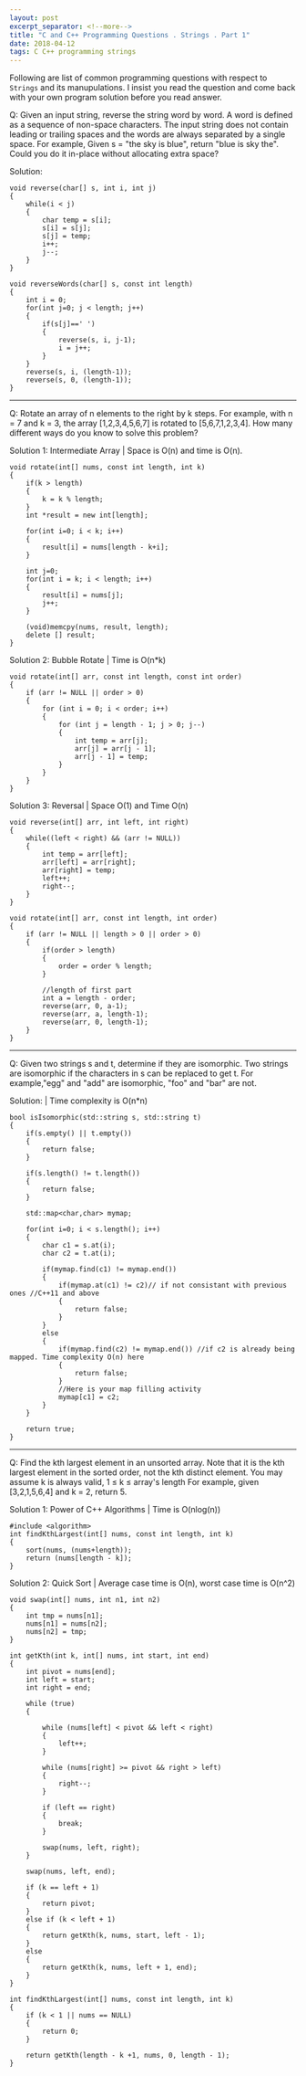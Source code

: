 ```yaml
---
layout: post
excerpt_separator: <!--more-->
title: "C and C++ Programming Questions . Strings . Part 1"
date: 2018-04-12
tags: C C++ programming strings
---
```


Following are list of common programming questions with respect to `Strings` and its manupulations. I insist you read the question and come back with your own program solution before you read answer. <!--more-->

Q: Given an input string, reverse the string word by word. A word is defined as a sequence of non-space characters.
The input string does not contain leading or trailing spaces and the words are always separated by a single space.
For example,
Given s = "the sky is blue",
return "blue is sky the".
Could you do it in-place without allocating extra space?

Solution:
```
void reverse(char[] s, int i, int j)
{
    while(i < j)
	{
        char temp = s[i];
        s[i] = s[j];
        s[j] = temp;
        i++;
        j--;
    }
}

void reverseWords(char[] s, const int length)
{
    int i = 0;
    for(int j=0; j < length; j++)
	{
        if(s[j]==' ')
		{
            reverse(s, i, j-1);        
            i = j++;
        }
    }
    reverse(s, i, (length-1));
    reverse(s, 0, (length-1));
}

```
---

Q: Rotate an array of n elements to the right by k steps.
For example, with n = 7 and k = 3, the array [1,2,3,4,5,6,7] is rotated to [5,6,7,1,2,3,4]. 
How many different ways do you know to solve this problem?

Solution 1: Intermediate Array | Space is O(n) and time is O(n).
```
void rotate(int[] nums, const int length, int k) 
{
    if(k > length) 
	{
		k = k % length;
	}
	int *result = new int[length];
 
    for(int i=0; i < k; i++)
	{
        result[i] = nums[length - k+i];
    }

    int j=0;
    for(int i = k; i < length; i++)
	{
        result[i] = nums[j];
        j++;
    }

    (void)memcpy(nums, result, length);
	delete [] result;
}
```

Solution 2: Bubble Rotate | Time is O(n*k)
```
void rotate(int[] arr, const int length, const int order)
{
	if (arr != NULL || order > 0)
	{
	    for (int i = 0; i < order; i++) 
		{
			for (int j = length - 1; j > 0; j--) 
			{
				int temp = arr[j];
				arr[j] = arr[j - 1];
				arr[j - 1] = temp;
			}
		}
	}	
}
```

Solution 3: Reversal | Space O(1) and Time O(n)
```
void reverse(int[] arr, int left, int right)
{
	while((left < right) && (arr != NULL))
	{
		int temp = arr[left];
		arr[left] = arr[right];
		arr[right] = temp;
		left++;
		right--;
	}	
}

void rotate(int[] arr, const int length, int order) 
{	
	if (arr != NULL || length > 0 || order > 0) 
	{
		if(order > length)
		{
			order = order % length;
		}
	
		//length of first part
		int a = length - order;
		reverse(arr, 0, a-1);
		reverse(arr, a, length-1);
		reverse(arr, 0, length-1);
	} 
}
```

---

Q: Given two strings s and t, determine if they are isomorphic. 
Two strings are isomorphic if the characters in s can be replaced to get t.
For example,"egg" and "add" are isomorphic, "foo" and "bar" are not.

Solution: | Time complexity is O(n*n)
```
bool isIsomorphic(std::string s, std::string t)
{
    if(s.empty() || t.empty())
	{
		return false;
	}
 
    if(s.length() != t.length())
	{
		return false;
	}

	std::map<char,char> mymap;

    for(int i=0; i < s.length(); i++)
	{
        char c1 = s.at(i);
        char c2 = t.at(i);
 
        if(mymap.find(c1) != mymap.end())
		{
            if(mymap.at(c1) != c2)// if not consistant with previous ones //C++11 and above
			{
				return false;
			}
        }
		else
		{
            if(mymap.find(c2) != mymap.end()) //if c2 is already being mapped. Time complexity O(n) here
			{
				return false;
			}
			//Here is your map filling activity
            mymap[c1] = c2;
        }
    }
 
    return true;
}
```

---

Q: Find the kth largest element in an unsorted array. 
Note that it is the kth largest element in the sorted order, not the kth distinct element.
You may assume k is always valid, 1 ≤ k ≤ array's length
For example, given [3,2,1,5,6,4] and k = 2, return 5.

Solution 1: Power of C++ Algorithms | Time is O(nlog(n))
```
#include <algorithm>
int findKthLargest(int[] nums, const int length, int k) 
{
    sort(nums, (nums+length));
    return (nums[length - k]);
}
```

Solution 2: Quick Sort | Average case time is O(n), worst case time is O(n^2)

``` 
void swap(int[] nums, int n1, int n2) 
{
	int tmp = nums[n1];
	nums[n1] = nums[n2];
	nums[n2] = tmp;
}

int getKth(int k, int[] nums, int start, int end) 
{ 
	int pivot = nums[end];
	int left = start;
	int right = end;
 
	while (true) 
	{
 
		while (nums[left] < pivot && left < right) 
		{
			left++;
		}
 
		while (nums[right] >= pivot && right > left) 
		{
			right--;
		}

		if (left == right) 
		{
			break;
		} 

		swap(nums, left, right);
	}

	swap(nums, left, end);
 
	if (k == left + 1) 
	{
		return pivot;
	} 
	else if (k < left + 1) 
	{
		return getKth(k, nums, start, left - 1);
	}
	else 
	{
		return getKth(k, nums, left + 1, end);
	}
}

int findKthLargest(int[] nums, const int length, int k) 
{
	if (k < 1 || nums == NULL) 
	{
		return 0;
	}

	return getKth(length - k +1, nums, 0, length - 1);
}
```
